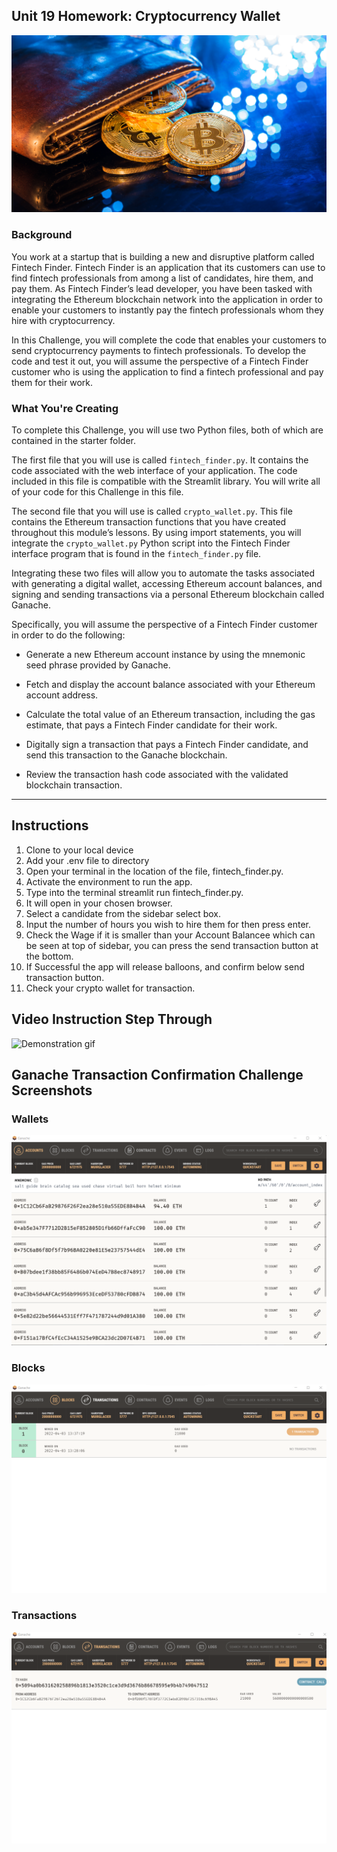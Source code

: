 ## Unit 19 Homework: Cryptocurrency Wallet

![An image shows a wallet with bitcoin.](Images/19-4-challenge-image.png)

### Background

You work at a startup that is building a new and disruptive platform called Fintech Finder. Fintech Finder is an application that its customers can use to find fintech professionals from among a list of candidates, hire them, and pay them. As Fintech Finder’s lead developer, you have been tasked with integrating the Ethereum blockchain network into the application in order to enable your customers to instantly pay the fintech professionals whom they hire with cryptocurrency.

In this Challenge, you will complete the code that enables your customers to send cryptocurrency payments to fintech professionals. To develop the code and test it out, you will assume the perspective of a Fintech Finder customer who is using the application to find a fintech professional and pay them for their work.

### What You're Creating

To complete this Challenge, you will use two Python files, both of which are contained in the starter folder.

The first file that you will use is called `fintech_finder.py`. It contains the code associated with the web interface of your application. The code included in this file is compatible with the Streamlit library. You will write all of your code for this Challenge in this file.

The second file that you will use is called `crypto_wallet.py`. This file contains the Ethereum transaction functions that you have created throughout this module’s lessons. By using import statements, you will integrate the `crypto_wallet.py` Python script into the Fintech Finder interface program that is found in the `fintech_finder.py` file.

Integrating these two files will allow you to automate the tasks associated with generating a digital wallet, accessing Ethereum account balances, and signing and sending transactions via a personal Ethereum blockchain called Ganache.

Specifically, you will assume the perspective of a Fintech Finder customer in order to do the following:

* Generate a new Ethereum account instance by using the mnemonic seed phrase provided by Ganache.

* Fetch and display the account balance associated with your Ethereum account address.

* Calculate the total value of an Ethereum transaction, including the gas estimate, that pays a Fintech Finder candidate for their work.

* Digitally sign a transaction that pays a Fintech Finder candidate, and send this transaction to the Ganache blockchain.

* Review the transaction hash code associated with the validated blockchain transaction.

---
## Instructions

1. Clone to your local device 
2. Add your .env file to directory
3. Open your terminal in the location of the file, fintech_finder.py.
4. Activate the environment to run the app.
5. Type into the terminal streamlit run fintech_finder.py.
6. It will open in your chosen browser. 
7. Select a candidate from the sidebar select box.
8. Input the number of hours you wish to hire them for then press enter.
9. Check the Wage if it is smaller than your Account Balancee which can be seen at top of sidebar, you can press the send transaction button at the bottom. 
10. If Successful the app will release balloons, and confirm below send transaction button. 
11. Check your crypto wallet for transaction.

## Video Instruction Step Through
![Demonstration gif](Images/Demonstration.gif)

## Ganache Transaction Confirmation Challenge Screenshots

### Wallets
![Ganache Wallet](Images/Ganache.png)
### Blocks
![Ganache Blocks](Images/Blocks.png)
### Transactions
![Ganache Transactions](Images/Transaction.png)